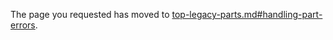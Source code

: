 
The page you requested has moved to [top-legacy-parts.md#handling-part-errors](top-legacy-parts.md#handling-part-errors). 